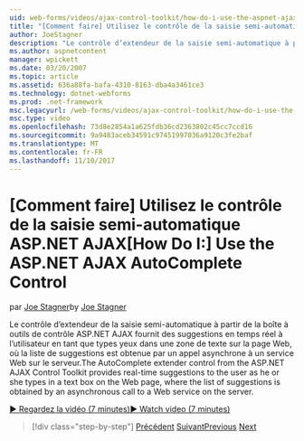 ```yaml
---
uid: web-forms/videos/ajax-control-toolkit/how-do-i-use-the-aspnet-ajax-autocomplete-control
title: "[Comment faire] Utilisez le contrôle de la saisie semi-automatique ASP.NET AJAX | Documents Microsoft"
author: JoeStagner
description: "Le contrôle d’extendeur de la saisie semi-automatique à partir de la boîte à outils de contrôle ASP.NET AJAX fournit des suggestions en temps réel à l’utilisateur en tant que types yeux dans une zone de texte sur la nous..."
ms.author: aspnetcontent
manager: wpickett
ms.date: 03/20/2007
ms.topic: article
ms.assetid: 636a88fa-bafa-4310-8163-dba4a3461ce3
ms.technology: dotnet-webforms
ms.prod: .net-framework
msc.legacyurl: /web-forms/videos/ajax-control-toolkit/how-do-i-use-the-aspnet-ajax-autocomplete-control
msc.type: video
ms.openlocfilehash: 73d8e2854a1a625fdb36cd2363802c45cc7ccd16
ms.sourcegitcommit: 9a9483aceb34591c97451997036a9120c3fe2baf
ms.translationtype: MT
ms.contentlocale: fr-FR
ms.lasthandoff: 11/10/2017
---
```

<a name="how-do-i-use-the-aspnet-ajax-autocomplete-control"></a><span data-ttu-id="64ee9-103">[Comment faire] Utilisez le contrôle de la saisie semi-automatique ASP.NET AJAX</span><span class="sxs-lookup"><span data-stu-id="64ee9-103">[How Do I:] Use the ASP.NET AJAX AutoComplete Control</span></span>
====================
<span data-ttu-id="64ee9-104">par [Joe Stagner](https://github.com/JoeStagner)</span><span class="sxs-lookup"><span data-stu-id="64ee9-104">by [Joe Stagner](https://github.com/JoeStagner)</span></span>

<span data-ttu-id="64ee9-105">Le contrôle d’extendeur de la saisie semi-automatique à partir de la boîte à outils de contrôle ASP.NET AJAX fournit des suggestions en temps réel à l’utilisateur en tant que types yeux dans une zone de texte sur la page Web, où la liste de suggestions est obtenue par un appel asynchrone à un service Web sur le serveur.</span><span class="sxs-lookup"><span data-stu-id="64ee9-105">The AutoComplete extender control from the ASP.NET AJAX Control Toolkit provides real-time suggestions to the user as he or she types in a text box on the Web page, where the list of suggestions is obtained by an asynchronous call to a Web service on the server.</span></span>

[<span data-ttu-id="64ee9-106">&#9654; Regardez la vidéo (7 minutes)</span><span class="sxs-lookup"><span data-stu-id="64ee9-106">&#9654; Watch video (7 minutes)</span></span>](https://channel9.msdn.com/Blogs/ASP-NET-Site-Videos/how-do-i-use-the-aspnet-ajax-autocomplete-control)

>[!div class="step-by-step"]
<span data-ttu-id="64ee9-107">[Précédent](how-do-i-use-the-aspnet-ajax-slider-control.md)
[Suivant](how-do-i-configure-the-aspnet-ajax-calendar-control.md)</span><span class="sxs-lookup"><span data-stu-id="64ee9-107">[Previous](how-do-i-use-the-aspnet-ajax-slider-control.md)
[Next](how-do-i-configure-the-aspnet-ajax-calendar-control.md)</span></span>
